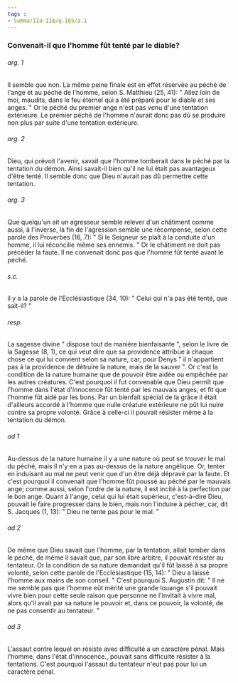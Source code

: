```yaml
---
tags : 
- Summa/IIa-IIæ/q.165/a.1
---
```


### Convenait-il que l'homme fût tenté par le diable?

###### arg. 1
Il semble que non. La même peine finale est en effet réservée au péché de l'ange et au péché de l'homme, selon S. Matthieu (25, 41): " Allez loin de moi, maudits, dans le feu éternel qui a été préparé pour le diable et ses anges. " Or le péché du premier ange n'est pas venu d'une tentation extérieure. Le premier péché de l'homme n'aurait donc pas dû se produire non plus par suite d'une tentation extérieure. 

###### arg. 2
Dieu, qui prévoit l'avenir, savait que l'homme tomberait dans le péché par la tentation du démon. Ainsi savait-il bien qu'il ne lui était pas avantageux d'être tenté. Il semble donc que Dieu n'aurait pas dû permettre cette tentation. 

###### arg. 3
Que quelqu'un ait un agresseur semble relever d'un châtiment comme aussi, à l'inverse, la fin de l'agression semble une récompense, selon cette parole des Proverbes (16, 7): " Si le Seigneur se plaît à la conduite d'un homme, il lui réconcilie même ses ennemis. " Or le châtiment ne doit pas précéder la faute. Il ne convenait donc pas que l'homme fût tenté avant le péché. 

###### s.c.
il y a la parole de l'Ecclésiastique (34, 10): " Celui qui n'a pas été tenté, que sait-il? " 

###### resp.
La sagesse divine " dispose tout de manière bienfaisante ", selon le livre de la Sagesse (8, 1), ce qui veut dire que sa providence attribue à chaque chose ce qui lui convient selon sa nature, car, pour Denys " il n'appartient pas à la providence de détruire la nature, mais de la sauver ". Or c'est la condition de la nature humaine que de pouvoir être aidée ou empêchée par les autres créatures. C'est pourquoi il fut convenable que Dieu permît que l'homme dans l'état d'innocence fût tenté par les mauvais anges, et fit que l'homme fût aidé par les bons. Par un bienfait spécial de la grâce il était d'ailleurs accordé à l'homme que nulle créature extérieure ne pût lui nuire contre sa propre volonté. Grâce à celle-ci il pouvait résister même à la tentation du démon. 

###### ad 1
Au-dessus de la nature humaine il y a une nature où peut se trouver le mal du péché, mais il n'y en a pas au-dessus de la nature angélique. Or, tenter en induisant au mal ne peut venir que d'un être déjà dépravé par la faute. Et c'est pourquoi il convenait que l'homme fût poussé au péché par le mauvais ange; comme aussi, selon l'ordre de la nature, il est incité à la perfection par le bon ange. Quant à l'ange, celui qui lui était supérieur, c'est-à-dire Dieu, pouvait le faire progresser dans le bien, mais non l'induire à pécher, car, dit S. Jacques (1, 13): " Dieu ne tente pas pour le mal. " 

###### ad 2
De même que Dieu savait que l'homme, par la tentation, allait tomber dans le péché, de même il savait que, par son libre arbitre, il pouvait résister au tentateur. Or la condition de sa nature demandait qu'il fût laissé à sa propre volonté, selon cette parole de l'Ecclésiastique (15, 14): " Dieu a laissé l'homme aux mains de son conseil. " C'est pourquoi S. Augustin dit: " Il ne me semble pas que l'homme eût mérité une grande louange s'il pouvait vivre bien pour cette seule raison que personne ne l'invitait à vivre mal, alors qu'il avait par sa nature le pouvoir et, dans ce pouvoir, la volonté, de ne pas consentir au tentateur. " 

###### ad 3
L'assaut contre lequel on résiste avec difficulté a un caractère pénal. Mais l'homme, dans l'état d'innocence., pouvait sans difficulté résister à la tentations. C'est pourquoi l'assaut du tentateur n'eut pas pour lui un caractère pénal. 

